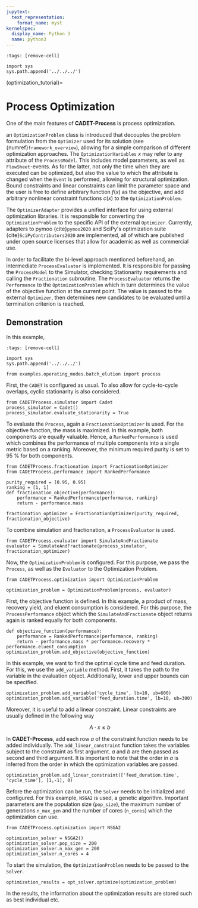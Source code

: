 ```yaml
---
jupytext:
  text_representation:
    format_name: myst
kernelspec:
  display_name: Python 3
  name: python3
---
```


```{code-cell} ipython3
:tags: [remove-cell]

import sys
sys.path.append('../../../')
```

(optimization_tutorial)=
# Process Optimization
One of the main features of **CADET-Process** is process optimization. 

an `OptimizationProblem` class is introduced that decouples the problem formulation from the `Optimizer` used for its solution (see {numref}`framework_overview`), allowing for a simple comparison of different optimization approaches.
The `OptimizationVariables` $x$ may refer to any attribute of the `ProcessModel`.
This includes model parameters, as well as `FlowSheet`-events.
As for the latter, not only the time when they are executed can be optimized, but also the value to which the attribute is changed when the `Event` is performed, allowing for structural optimization.
Bound constraints and linear constraints can limit the parameter space and the user is free to define arbitrary function $f(x)$ as the objective, and add arbitrary nonlinear constraint functions $c(x)$ to the `OptimizationProblem`.

The `OptimizerAdapter` provides a unified interface for using external optimization libraries.
It is responsible for converting the `OptimizationProblem` to the specific API of the external `Optimizer`.
Currently, adapters to pymoo {cite}`pymoo2020` and SciPy's optimization suite {cite}`SciPyContributors2020` are implemented, all of which are published under open source licenses that allow for academic as well as commercial use.

In order to facilitate the bi-level approach mentioned beforehand, an intermediate `ProcessEvaluator` is implemented.
It is responsible for passing the `ProcessModel` to the Simulator, checking Stationarity requirements and calling the `Fractionation` subroutine.
The `ProcessEvaluator` returns the `Performance` to the `OptimizationProblem` which in turn determines the value of the objective function at the current point.
The value is passed to the external `Optimizer`, then determines new candidates to be evaluated until a termination criterion is reached.

## Demonstration
In this example, 

```{code-cell} ipython3
:tags: [remove-cell]

import sys
sys.path.append('../../../')

from examples.operating_modes.batch_elution import process
```

First, the `CADET` is configured as usual. 
To also allow for cycle-to-cycle overlaps, cyclic stationarity is also considered.

```{code-cell} ipython3
from CADETProcess.simulator import Cadet
process_simulator = Cadet()
process_simulator.evaluate_stationarity = True
```

To evaluate the `Process`, again a `FractionationOptimizer` is used.
For the objective function, the mass is maximized. 
In this example, both components are equally valuable.
Hence, a `RankedPerformance` is used which combines the performance of multiple components into a single metric based on a ranking.
Moreover, the minimum required purity is set to $95~\%$ for both components.

```{code-cell} ipython3
from CADETProcess.fractionation import FractionationOptimizer
from CADETProcess.performance import RankedPerformance

purity_required = [0.95, 0.95]
ranking = [1, 1]
def fractionation_objective(performance):
    performance = RankedPerformance(performance, ranking)
    return - performance.mass

fractionation_optimizer = FractionationOptimizer(purity_required, fractionation_objective)
```

To combine simulation and fractionation, a `ProcessEvaluator` is used. 
```{code-cell} ipython3
from CADETProcess.evaluator import SimulateAndFractionate
evaluator = SimulateAndFractionate(process_simulator, fractionation_optimizer)
```

Now, the `OptimizationProblem` is configured.
For this purpose, we pass the `Process`, as well as the `Evaluator` to the Optimization Problem.
```{code-cell} ipython3
from CADETProcess.optimization import OptimizationProblem

optimization_problem = OptimizationProblem(process, evaluator)
```

First, the objective function is defined.
In this example, a product of mass, recovery yield, and eluent consumption is considered.
For this purpose, the `ProcessPerformance` object which the `SimulateAndFractionate` object returns again is ranked equally for both components. 
```{code-cell} ipython3
def objective_function(performance):
    performance = RankedPerformance(performance, ranking)
    return - performance.mass * performance.recovery * performance.eluent_consumption
optimization_problem.add_objective(objective_function)
```

In this example, we want to find the optimal cycle time and feed duration.
For this, we use the `add_variable` method. 
First, it takes the path to the variable in the evaluation object.
Additionally, lower and upper bounds can be specified.
```{code-cell} ipython3
optimization_problem.add_variable('cycle_time', lb=10, ub=600)
optimization_problem.add_variable('feed_duration.time', lb=10, ub=300)
```
Moreover, it is useful to add a linear constraint.
Linear constraints are usually defined in the following way

$$
A \cdot x \leq b
$$

In **CADET-Process**, add each row $a$ of the constraint function needs to be added individually.
The `add_linear_constraint` function takes the variables subject to the constraint as first argument.
$a$ and $b$ are then passed as second and third argument. 
It is important to note that the order in $a$ is inferred from the order in which the optimization variables are passed.
```{code-cell} ipython3
optimization_problem.add_linear_constraint(['feed_duration.time', 'cycle_time'], [1,-1], 0)
```

Before the optimization can be run, the `Solver` needs to be initialized and configured.
For this example, `NSGA2` is used, a genetic algorithm.
Important parameters are the population size (`pop_size`), the maximum number of generations `n_max_gen` and the number of cores (`n_cores`) which the optimization can use.

```{code-cell} ipython3
from CADETProcess.optimization import NSGA2

optimization_solver = NSGA2()
optimization_solver.pop_size = 200
optimization_solver.n_max_gen = 200
optimization_solver.n_cores = 4
```
To start the simulation, the `OptimizationProblem` needs to be passed to the `Solver`.
```
optimization_results = opt_solver.optimize(optimization_problem)
```
In the results, the information about the optimization results are stored such as best individual etc.

